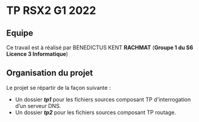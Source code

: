 # TP RSX2 G1 2022

## Equipe

Ce travail est à réalisé par BENEDICTUS KENT **RACHMAT** (**Groupe 1 du S6 Licence 3 Informatique**)

## Organisation du projet

Le projet se répartir de la façon suivante :

- Un dossier _<strong>tp1</strong>_ pour les fichiers sources composant TP d'interrogation d’un serveur DNS.
- Un dossier _<strong>tp2</strong>_ pour les fichiers sources composant TP routage.
